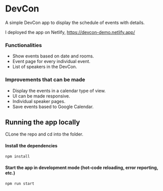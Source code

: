 # DevCon

A simple DevCon app to display the schedule of events with details.

I deployed the app on Netlify, https://devcon-demo.netlify.app/

### Functionalities

- Show events based on date and rooms.
- Event page for every individual event.
- List of speakers in the DevCon.


### Improvements that can be made

- Display the events in a calendar type of view.
- UI can be made responsive.
- Individual speaker pages.
- Save events based to Google Calendar.


## Running the app locally

CLone the repo and cd into the folder.

#### Install the dependencies
```bash
npm install
```

#### Start the app in development mode (hot-code reloading, error reporting, etc.)
```bash
npm run start
```
